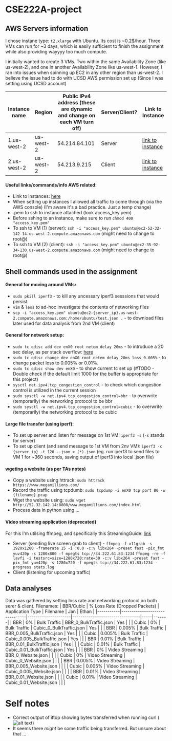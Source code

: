 # CSE222A-project

## AWS Servers information
I chose instane type: `t2.xlarge` with Ubuntu. Its cost is ~0.2$/hour. Three VMs can run for ~3 days, which is easily sufficient to finish the assignment while also providing wayyyy too much compute.

I initially wanted to create 3 VMs. Two within the same Availability Zone (like us-west-2), and one in another Availability Zone like us-west-1. However, I ran into issues when spinning up EC2 in any other region than us-west-2. I believe the issue had to do with UCSD AWS permission set up (Since I was setting using UCSD account)

| Instance name | Region | Public IPv4 address (these are dynamic and change on each VM turn off)  | Server/Client?   | Link to Instance |
|---------------|----------|----------|----------|------------------|
|   1.us-west-2       |   us-west-2  |   54.214.84.101|   Server  | [link to instance](https://us-west-2.console.aws.amazon.com/ec2/home?region=us-west-2#InstanceDetails:instanceId=i-0a12e67effb95a521)      |
|   2.us-west-2       |   us-west-2  |   54.213.9.215  |   Client  | [link to instance](https://us-west-2.console.aws.amazon.com/ec2/home?region=us-west-2#InstanceDetails:instanceId=i-07929b2333abd47c0)      |

#### Useful links/commands/info AWS related:
* Link to instances: [here](https://us-west-2.console.aws.amazon.com/ec2/home?region=us-west-2#Instances:instanceState=running)
* When setting up instances I allowed all traffic to come through (via the AWS console) (I'm aware it's a bad practice. Just a temp change)
* .pem to ssh to instance attached (look access_key.pem)
* Before sshing to an instance, make sure to run `chmod 400 "access_key.pem"`
* To ssh to VM (1) (server): `ssh -i "access_key.pem" ubuntu@ec2-52-32-142-14.us-west-2.compute.amazonaws.com` (might need to change to root@)
* To ssh to VM (2) (client): `ssh -i "access_key.pem" ubuntu@ec2-35-92-34-130.us-west-2.compute.amazonaws.com` (might need to change to root@)


## Shell commands used in the assignment

#### General for moving around VMs:
* `sudo pkill iperf3` - to kill any uncessary iperf3 sesssions that would persist
* `vim` & `less` to ad-hoc investigate the contents of networking files
* `scp -i "access_key.pem" ubuntu@ec2-{server_ip}.us-west-2.compute.amazonaws.com:/home/ubuntu/test.json .` - to download files later used for data analysis from 2nd VM (client)

#### General for network setup:
* `sudo tc qdisc add dev enX0 root netem delay 20ms` - to introduce a 20 sec delay, as per stack overflow: [here](https://serverfault.com/questions/787006/how-to-add-latency-and-bandwidth-limit-interface-using-tc)
* `sudo tc qdisc change dev enX0 root netem delay 20ms loss 0.005%` - to change packet loss to 0.005% or 0.01%.
* `sudo tc qdisc show dev enX0` - to show current tc set up (#TODO - Double check if the default limit 1000 for the buffer is appropriate for this project)
* `sysctl net.ipv4.tcp_congestion_control` - to check which congestion control is utilized in the current session
* `sudo sysctl -w net.ipv4.tcp_congestion_control=bbr` - to overwrite (temporarily) the networking protocol to be bbr
* `sudo sysctl -w net.ipv4.tcp_congestion_control=cubic` - to overwrite (temporarily) the networking protocol to be cubic

#### Large file transfer (using iperf):
* To set up server and listen for message on 1st VM: `iperf3 -s` (`-s` stands for server)
* To set up client (and send message to 1st VM from 2nv VM): `iperf3 -c {server_ip} -t 120 --json > (*).json` (eg. run iperf3 to send files to VM 1 for ~360 seconds, saving output of iperf3 into local .json file)

#### wgeting a website (as per TAs notes)
* Copy a website using httrack: `sudo httrack https://www.megamillions.com/`
* Record the traffic using tcpdumb: `sudo tcpdump -i enX0 tcp port 80 -w {filename}.pcap`
* Wget the website using: `sudo wget http://52.32.142.14:8808/www.megamillions.com/index.html`
* Process data in python using ...


#### Video streaming application (deprecated)
For this I'm utilsing ffmpeg, and specifically this StreamingGuide: [link](https://trac.ffmpeg.org/wiki/StreamingGuide) 
* Server (sending live screen grab to client) - `ffmpeg -f x11grab -s 1920x1200 -framerate 15 -i :0.0 -c:v libx264 -preset fast -pix_fmt yuv420p -s 1280x800 -f mpegts tcp://34.222.61.83:1234`
`ffmpeg -re -f lavfi -i testsrc=size=1280x720:rate=30 -c:v libx264 -preset fast -pix_fmt yuv420p -s 1280x720 -f mpegts tcp://34.222.61.83:1234 -progress stats.log`
* Client (listening for upcoming traffic)


## Data analyses
Data was gathered by setting loss rate and networking protocol on both serer & client.
Filenames:
| BBR/Cubic | % Loss Rate (Dropped Packets) | Application Type    | Filename                        | Jan | Ethan |
|-----------|-------------------------------|---------------------|---------------------------------|-----|-------|
| BBR       | 0%                            | Bulk Traffic        | BBR_0_BulkTraffic.json          |   Yes  |    |
| Cubic     | 0%                            | Bulk Traffic        | Cubic_0_BulkTraffic.json        |   Yes  |    |
| BBR       | 0.005%                        | Bulk Traffic        | BBR_0.005_BulkTraffic.json      |   Yes  |    |
| Cubic     | 0.005%                        | Bulk Traffic        | Cubic_0.005_BulkTraffic.json    |   Yes  |    |
| BBR       | 0.01%                         | Bulk Traffic        | BBR_0.01_BulkTraffic.json       |   Yes  |    |
| Cubic     | 0.01%                         | Bulk Traffic        | Cubic_0.01_BulkTraffic.json     |   Yes  |    |
| BBR       | 0%                            | Video Streaming     | BBR_0_Website.json       |     |    |
| Cubic     | 0%                            | Video Streaming     | Cubic_0_Website.json     |     |    |
| BBR       | 0.005%                        | Video Streaming     | BBR_0.005_Website.json   |     |    |
| Cubic     | 0.005%                        | Video Streaming     | Cubic_0.005_Website.json |     |    |
| BBR       | 0.01%                         | Video Streaming     | BBR_0.01_Website.json    |     |    |
| Cubic     | 0.01%                         | Video Streaming     | Cubic_0.01_Website.json  |     |    |




# Self notes
* Correct output of iftop showing bytes transferred when running curl (![alt text](image.png))
* It seems there *might* be some traffic being transferred. But unsure about that ...

